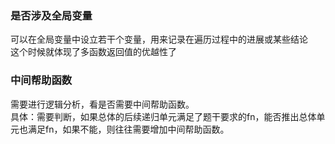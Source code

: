 ###  是否涉及全局变量  
  可以在全局变量中设立若干个变量，用来记录在遍历过程中的进展或某些结论  
  这个时候就体现了多函数返回值的优越性了  
    
### 中间帮助函数  
  需要进行逻辑分析，看是否需要中间帮助函数。  
  具体：需要判断，如果总体的后续递归单元满足了题干要求的fn，能否推出总体单元也满足fn，如果不能，则往往需要增加中间帮助函数。